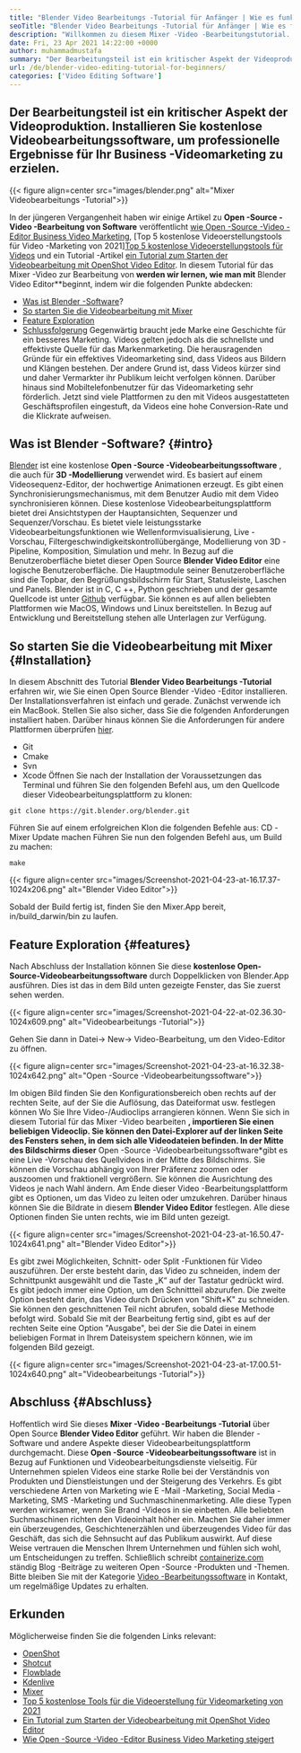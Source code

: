 ```yaml
---
title: "Blender Video Bearbeitungs -Tutorial für Anfänger | Wie es funktioniert" 
seoTitle: "Blender Video Bearbeitungs -Tutorial für Anfänger | Wie es funktioniert" 
description: "Willkommen zu diesem Mixer -Video -Bearbeitungstutorial. Blender ist Open-Source, bietet Effekte, Animationen, Filter, Live-Vorschau und Unterstützung für das Hinzufügen von Bildern." 
date: Fri, 23 Apr 2021 14:22:00 +0000
author: muhammadmustafa
summary: "Der Bearbeitungsteil ist ein kritischer Aspekt der Videoproduktion. Installieren Sie kostenlose Videobearbeitungssoftware, um professionelle Ergebnisse für Ihr Business -Videomarketing zu erzielen." 
url: /de/blender-video-editing-tutorial-for-beginners/
categories: ['Video Editing Software']
---
```


## Der Bearbeitungsteil ist ein kritischer Aspekt der Videoproduktion. Installieren Sie kostenlose Videobearbeitungssoftware, um professionelle Ergebnisse für Ihr Business -Videomarketing zu erzielen.

{{< figure align=center src="images/blender.png" alt="Mixer Videobearbeitungs -Tutorial">}}

In der jüngeren Vergangenheit haben wir einige Artikel zu  **Open -Source -Video -Bearbeitung von Software** veröffentlicht [wie Open -Source -Video -Editor Business Video Marketing][1], [Top 5 kostenlose Videoerstellungstools für Video -Marketing von 2021][Top 5 kostenlose Videoerstellungstools für Videos][ 2] und ein Tutorial -Artikel [ein Tutorial zum Starten der Videobearbeitung mit OpenShot Video Editor][3]. In diesem Tutorial für das Mixer -Video zur Bearbeitung von **werden wir lernen, wie man mit**  Blender Video Editor**beginnt, indem wir die folgenden Punkte abdecken:
  * [Was ist Blender -Software][4]?
  * [So starten Sie die Videobearbeitung mit Mixer][5]
  * [Feature Exploration][6]
  * [Schlussfolgerung][7]
Gegenwärtig braucht jede Marke eine Geschichte für ein besseres Marketing. Videos gelten jedoch als die schnellste und effektivste Quelle für das Markenmarketing. Die herausragenden Gründe für ein effektives Videomarketing sind, dass Videos aus Bildern und Klängen bestehen. Der andere Grund ist, dass Videos kürzer sind und daher Vermarkter ihr Publikum leicht verfolgen können. Darüber hinaus sind Mobiltelefonbenutzer für das Videomarketing sehr förderlich. Jetzt sind viele Plattformen zu den mit Videos ausgestatteten Geschäftsprofilen eingestuft, da Videos eine hohe Conversion-Rate und die Klickrate aufweisen.

## Was ist Blender -Software? {#intro}

[Blender][8] ist eine kostenlose  **Open -Source -Videobearbeitungssoftware** , die auch für **3D -Modellierung**  verwendet wird. Es basiert auf einem Videosequenz-Editor, der hochwertige Animationen erzeugt. Es gibt einen Synchronisierungsmechanismus, mit dem Benutzer Audio mit dem Video synchronisieren können. Diese kostenlose Videobearbeitungsplattform bietet drei Ansichtstypen der Hauptansichten, Sequenzer und Sequenzer/Vorschau. Es bietet viele leistungsstarke Videobearbeitungsfunktionen wie Wellenformvisualisierung, Live -Vorschau, Filtergeschwindigkeitskontrollübergänge, Modellierung von 3D -Pipeline, Komposition, Simulation und mehr.
In Bezug auf die Benutzeroberfläche bietet dieser Open Source  **Blender Video Editor**  eine logische Benutzeroberfläche. Die Hauptmodule seiner Benutzeroberfläche sind die Topbar, den Begrüßungsbildschirm für Start, Statusleiste, Laschen und Panels. Blender ist in C, C ++, Python geschrieben und der gesamte Quellcode ist unter [Github][9] verfügbar. Sie können es auf allen beliebten Plattformen wie MacOS, Windows und Linux bereitstellen. In Bezug auf Entwicklung und Bereitstellung stehen alle Unterlagen zur Verfügung.

## So starten Sie die Videobearbeitung mit Mixer {#Installation}

In diesem Abschnitt des Tutorial  **Blender Video Bearbeitungs -Tutorial**  erfahren wir, wie Sie einen Open Source Blender -Video -Editor installieren. Der Installationsverfahren ist einfach und gerade. Zunächst verwende ich ein MacBook. Stellen Sie also sicher, dass Sie die folgenden Anforderungen installiert haben. Darüber hinaus können Sie die Anforderungen für andere Plattformen überprüfen [hier][10].
  * Git
  * Cmake
  * Svn
  * Xcode
Öffnen Sie nach der Installation der Voraussetzungen das Terminal und führen Sie den folgenden Befehl aus, um den Quellcode dieser Videobearbeitungsplattform zu klonen:
```
git clone https://git.blender.org/blender.git
```
Führen Sie auf einem erfolgreichen Klon die folgenden Befehle aus:
CD -Mixer
Update machen
Führen Sie nun den folgenden Befehl aus, um Build zu machen:
```
make
```

{{< figure align=center src="images/Screenshot-2021-04-23-at-16.17.37-1024x206.png" alt="Blender Video Editor">}}

Sobald der Build fertig ist, finden Sie den Mixer.App bereit, in/build_darwin/bin zu laufen.

## Feature Exploration {#features}

Nach Abschluss der Installation können Sie diese  **kostenlose Open-Source-Videobearbeitungssoftware**  durch Doppelklicken von Blender.App ausführen. Dies ist das in dem Bild unten gezeigte Fenster, das Sie zuerst sehen werden.

{{< figure align=center src="images/Screenshot-2021-04-22-at-02.36.30-1024x609.png" alt="Videobearbeitungs -Tutorial">}}

Gehen Sie dann in Datei-> New-> Video-Bearbeitung, um den Video-Editor zu öffnen.

{{< figure align=center src="images/Screenshot-2021-04-23-at-16.32.38-1024x642.png" alt="Open -Source -Videobearbeitungssoftware">}}

Im obigen Bild finden Sie den Konfigurationsbereich oben rechts auf der rechten Seite, auf der Sie die Auflösung, das Dateiformat usw. festlegen können Wo Sie Ihre Video-/Audioclips arrangieren können.
Wenn Sie sich in diesem Tutorial für das Mixer -Video bearbeiten  **, importieren Sie einen beliebigen Videoclip. Sie können den Datei-Explorer auf der linken Seite des Fensters sehen, in dem sich alle Videodateien befinden. In der Mitte des Bildschirms dieser** Open -Source -Videobearbeitungssoftware*gibt es eine Live -Vorschau des Quellvideos in der Mitte des Bildschirms. Sie können die Vorschau abhängig von Ihrer Präferenz zoomen oder auszoomen und fraktionell vergrößern. Sie können die Ausrichtung des Videos je nach Wahl ändern. Am Ende dieser Video -Bearbeitungsplattform gibt es Optionen, um das Video zu leiten oder umzukehren. Darüber hinaus können Sie die Bildrate in diesem **Blender Video Editor**  festlegen. Alle diese Optionen finden Sie unten rechts, wie im Bild unten gezeigt.

{{< figure align=center src="images/Screenshot-2021-04-23-at-16.50.47-1024x641.png" alt="Blender Video Editor">}}

Es gibt zwei Möglichkeiten, Schnitt- oder Split -Funktionen für Video auszuführen. Der erste besteht darin, das Video zu schneiden, indem der Schnittpunkt ausgewählt und die Taste „K“ auf der Tastatur gedrückt wird. Es gibt jedoch immer eine Option, um den Schnittteil abzurufen. Die zweite Option besteht darin, das Video durch Drücken von "Shift+K" zu schneiden. Sie können den geschnittenen Teil nicht abrufen, sobald diese Methode befolgt wird. Sobald Sie mit der Bearbeitung fertig sind, gibt es auf der rechten Seite eine Option "Ausgabe", bei der Sie die Datei in einem beliebigen Format in Ihrem Dateisystem speichern können, wie im folgenden Bild gezeigt.

{{< figure align=center src="images/Screenshot-2021-04-23-at-17.00.51-1024x640.png" alt="Videobearbeitungs -Tutorial">}}


## Abschluss {#Abschluss}

Hoffentlich wird Sie dieses  **Mixer -Video -Bearbeitungs -Tutorial** über Open Source  **Blender Video Editor**  geführt. Wir haben die Blender -Software und andere Aspekte dieser Videobearbeitungsplattform durchgemacht. Diese **Open -Source -Videobearbeitungssoftware**  ist in Bezug auf Funktionen und Videobearbeitungsdienste vielseitig. Für Unternehmen spielen Videos eine starke Rolle bei der Verständnis von Produkten und Dienstleistungen und der Steigerung des Verkehrs. Es gibt verschiedene Arten von Marketing wie E -Mail -Marketing, Social Media -Marketing, SMS -Marketing und Suchmaschinenmarketing. Alle diese Typen werden wirksamer, wenn Sie Brand -Videos in sie einbetten. Alle beliebten Suchmaschinen richten den Videoinhalt höher ein. Machen Sie daher immer ein überzeugendes, Geschichtenerzählen und überzeugendes Video für das Geschäft, das sich die Sehnsucht auf das Publikum auswirkt. Auf diese Weise vertrauen die Menschen Ihrem Unternehmen und fühlen sich wohl, um Entscheidungen zu treffen.
Schließlich schreibt [containerize.com][11] ständig Blog -Beiträge zu weiteren Open -Source -Produkten und -Themen. Bitte bleiben Sie mit der Kategorie [Video -Bearbeitungssoftware][12] in Kontakt, um regelmäßige Updates zu erhalten.

## Erkunden
Möglicherweise finden Sie die folgenden Links relevant:
  * [OpenShot][13]
  * [Shotcut][14]
  * [Flowblade][15]
  * [Kdenlive][16]
  * [Mixer][8]
  * [Top 5 kostenlose Tools für die Videoerstellung für Videomarketing von 2021][2]
  * [Ein Tutorial zum Starten der Videobearbeitung mit OpenShot Video Editor][3]
  * [Wie Open -Source -Video -Editor Business Video Marketing steigert][1]



 [1]: https://blog.containerize.com/video-editing-software/how-video-editing-software-improves-business-video-marketing/
 [2]: https://blog.containerize.com/video-editing-software/top-5-open-source-video-editor-software-for-video-marketing/
 [3]: https://blog.containerize.com/video-editing-software/openshot-video-editor-tutorial-for-beginners-open-source/
 [4]: #intro
 [5]: #Installation
 [6]: #features
 [7]: #Conclusion
 [8]: https://products.containerize.com/video-editing-software/blender
 [9]: https://github.com/blender/blender
 [10]: https://wiki.blender.org/wiki/Building_Blender
 [11]: https://www.containerize.com/
 [12]: https://products.containerize.com/video-editing-software
 [13]: https://products.containerize.com/video-editing-software/openshot
 [14]: https://products.containerize.com/video-editing-software/shotcut
 [15]: https://products.containerize.com/video-editing-software/flowblade
 [16]: https://products.containerize.com/video-editing-software/kdenlive
